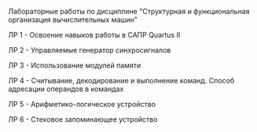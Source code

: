 Лабораторные работы по дисциплине "Структурная и функциональная организация вычислительных машин"

ЛР 1 - Освоение навыков работы в САПР Quartus II

ЛР 2 - Управляемые генератор синхросигналов

ЛР 3 - Использование модулей памяти

ЛР 4 - Считывание, декодирование и выполнение команд. Способ адресации операндов в командах

ЛР 5 - Арифметико-логическое устройство

ЛР 6 - Стековое запоминающее устройство